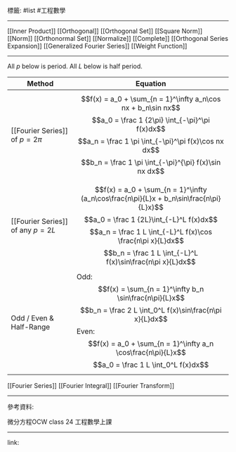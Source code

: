 標籤: #list #工程數學 

---

[[Inner Product]]
[[Orthogonal]]
[[Orthogonal Set]]
[[Square Norm]]
[[Norm]]
[[Orthonormal Set]]
[[Normalize]]
[[Complete]]
[[Orthogonal Series Expansion]]
[[Generalized Fourier Series]]
[[Weight Function]]

---

All $p$ below is period.
All $L$ below is half period.

| Method                             | Equation                                                                                                                                                                                                                                               |
| ---------------------------------- | ------------------------------------------------------------------------------------------------------------------------------------------------------------------------------------------------------------------------------------------------------ |
| [[Fourier Series]] of $p = 2\pi$   | $$f(x) = a_0 + \sum_{n = 1}^\infty a_n\cos nx + b_n\sin nx$$ $$a_0 = \frac 1 {2\pi} \int_{-\pi}^\pi f(x)dx$$ $$a_n = \frac 1 \pi \int_{-\pi}^\pi f(x)\cos nx dx$$ $$b_n = \frac 1 \pi \int_{-\pi}^{\pi} f(x)\sin nx dx$$                               |
| [[Fourier Series]] of any $p = 2L$ | $$f(x) = a_0 + \sum_{n = 1}^\infty (a_n\cos\frac{n\pi}{L}x + b_n\sin\frac{n\pi}{L}x)$$ $$a_0 = \frac 1 {2L}\int_{-L}^L f(x)dx$$ $$a_n = \frac 1 L \int_{-L}^L f(x)\cos \frac{n\pi x}{L}dx$$ $$b_n = \frac 1 L \int_{-L}^L f(x)\sin\frac{n\pi x}{L}dx$$ |
| Odd / Even & Half-Range            | Odd: $$f(x) = \sum_{n = 1}^\infty b_n \sin\frac{n\pi}{L}x$$ $$b_n = \frac 2 L \int_0^L f(x)\sin\frac{n\pi x}{L}dx$$ Even: $$f(x) = a_0 + \sum_{n = 1}^\infty a_n \cos\frac{n\pi}{L}x$$ $$a_0 = \frac 1 L \int_0^L f(x)dx$$                                                                 |

[[Fourier Series]]
[[Fourier Integral]]
[[Fourier Transform]]

---

參考資料:

微分方程OCW class 24
工程數學上課

---

link:

